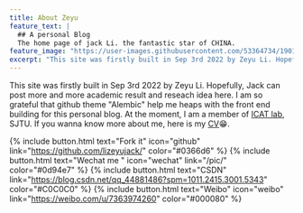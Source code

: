 ```yaml
---
title: About Zeyu
feature_text: |
  ## A personal Blog
  The home page of jack Li. the fantastic star of CHINA.
feature_image: "https://user-images.githubusercontent.com/53364734/190152020-db771301-968e-4842-9b9d-837d6363ea09.jpg"
excerpt: "This site was firstly built in Sep 3rd 2022 by Zeyu Li. Hopefully, Jack can post more and more academic result and reseach idea here. I am so grateful that github theme \"Alembic\" help me heaps with the front end building for this personal blog"
---
```



This site was firstly built in Sep 3rd 2022 by Zeyu Li. Hopefully, Jack can post more and more academic result and reseach idea here. I am so grateful that github theme \"Alembic\" help me heaps with the front end building for this personal blog. At the moment, I am a member of [ICAT lab](https://sjtu-icat.github.io/), SJTU. If you wanna know more about me, here is my <a href="https://lizeyujack.github.io/李泽宇简历.pdf">CV</a>😁.

{% include button.html text="Fork it" icon="github" link="https://github.com/lizeyujack/" color="#0366d6" %}  {% include button.html text="Wechat me "  icon="wechat" link="/pic/"  color="#0d94e7" %} {% include button.html text="CSDN" link="https://blog.csdn.net/qq_44881486?spm=1011.2415.3001.5343" color="#C0C0C0" %}
{% include button.html text="Weibo" icon="weibo" link="https://weibo.com/u/7363974260"  color="#000080" %}




